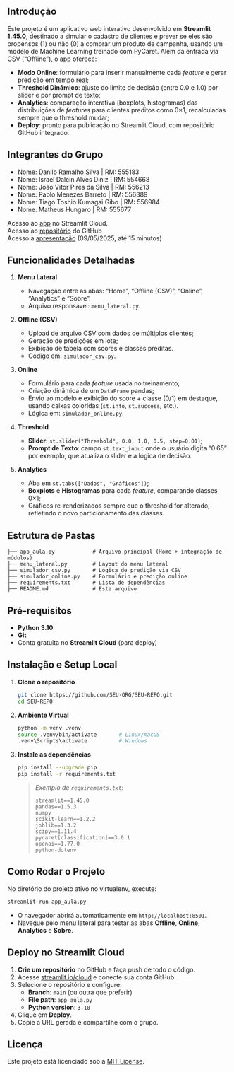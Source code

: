 ## Introdução
Este projeto é um aplicativo web interativo desenvolvido em **Streamlit 1.45.0**, destinado a simular o cadastro de clientes e prever se eles são propensos (1) ou não (0) a comprar um produto de campanha, usando um modelo de Machine Learning treinado com PyCaret. Além da entrada via CSV (“Offline”), o app oferece:
- **Modo Online**: formulário para inserir manualmente cada _feature_ e gerar predição em tempo real;
- **Threshold Dinâmico**: ajuste do limite de decisão (entre 0.0 e 1.0) por slider e por prompt de texto;
- **Analytics**: comparação interativa (boxplots, histogramas) das distribuições de _features_ para clientes preditos como 0×1, recalculadas sempre que o threshold mudar;
- **Deploy**: pronto para publicação no Streamlit Cloud, com repositório GitHub integrado.


## Integrantes do Grupo
   -  Nome: Danilo Ramalho Silva | RM: 555183
   -  Nome: Israel Dalcin Alves Diniz | RM: 554668
   -  Nome: João Vitor Pires da Silva | RM: 556213
   -  Nome: Pablo Menezes Barreto | RM: 556389
   -  Nome: Tiago Toshio Kumagai Gibo | RM: 556984
   -  Nome: Matheus Hungaro | RM: 555677

   Acesso ao [app](https://share.streamlit.io/) no Streamlit Cloud.  
   Acesso ao [repositório](https://github.com/DaniloRamalhoSilva/App_Predict) do GitHub  
   Acesso a [apresentação]() (09/05/2025, até 15 minutos)  


## Funcionalidades Detalhadas
1. **Menu Lateral**
   - Navegação entre as abas: “Home”, “Offline (CSV)”, “Online”, “Analytics” e “Sobre”.
   - Arquivo responsável: `menu_lateral.py`.

2. **Offline (CSV)**
   - Upload de arquivo CSV com dados de múltiplos clientes;
   - Geração de predições em lote;
   - Exibição de tabela com scores e classes preditas.
   - Código em: `simulador_csv.py`.

3. **Online**
   - Formulário para cada _feature_ usada no treinamento;
   - Criação dinâmica de um `DataFrame` pandas;
   - Envio ao modelo e exibição do score + classe (0/1) em destaque, usando caixas coloridas (`st.info`, `st.success`, etc.).
   - Lógica em: `simulador_online.py`.

4. **Threshold**
   - **Slider**: `st.slider("Threshold", 0.0, 1.0, 0.5, step=0.01)`;
   - **Prompt de Texto**: campo `st.text_input` onde o usuário digita “0.65” por exemplo, que atualiza o slider e a lógica de decisão.

5. **Analytics**
   - Aba em `st.tabs(["Dados", "Gráficos"])`;
   - **Boxplots** e **Histogramas** para cada _feature_, comparando classes 0×1;
   - Gráficos re-renderizados sempre que o threshold for alterado, refletindo o novo particionamento das classes.


## Estrutura de Pastas
```plaintext
├── app_aula.py            # Arquivo principal (Home + integração de módulos)
├── menu_lateral.py        # Layout do menu lateral
├── simulador_csv.py       # Lógica de predição via CSV
├── simulador_online.py    # Formulário e predição online
├── requirements.txt       # Lista de dependências
├── README.md              # Este arquivo
```


## Pré-requisitos
- **Python 3.10**
- **Git**
- Conta gratuita no **Streamlit Cloud** (para deploy)


## Instalação e Setup Local
1. **Clone o repositório**
   ```bash
   git clone https://github.com/SEU-ORG/SEU-REPO.git
   cd SEU-REPO
   ```
2. **Ambiente Virtual**
   ```bash
   python -m venv .venv
   source .venv/bin/activate       # Linux/macOS
   .venv\Scripts\activate          # Windows
   ```
3. **Instale as dependências**
   ```bash
   pip install --upgrade pip
   pip install -r requirements.txt
   ```
   > *Exemplo de `requirements.txt`:*
   > ```
   > streamlit==1.45.0
   > pandas==1.5.3
   > numpy
   > scikit-learn==1.2.2
   > joblib==1.3.2
   > scipy==1.11.4
   > pycaret[classification]==3.0.1
   > openai==1.77.0
   > python-dotenv

## Como Rodar o Projeto
No diretório do projeto ativo no virtualenv, execute:
```bash
streamlit run app_aula.py
```
- O navegador abrirá automaticamente em `http://localhost:8501`.
- Navegue pelo menu lateral para testar as abas **Offline**, **Online**, **Analytics** e **Sobre**.


## Deploy no Streamlit Cloud
1. **Crie um repositório** no GitHub e faça push de todo o código.
2. Acesse [streamlit.io/cloud](https://streamlit.io/cloud) e conecte sua conta GitHub.
3. Selecione o repositório e configure:
   - **Branch**: `main` (ou outra que preferir)
   - **File path**: `app_aula.py`
   - **Python version**: `3.10`
4. Clique em **Deploy**.
5. Copie a URL gerada e compartilhe com o grupo.



## Licença
Este projeto está licenciado sob a [MIT License](https://opensource.org/licenses/MIT).


